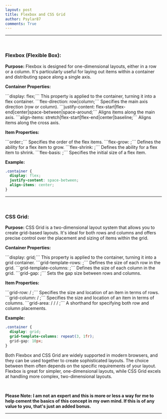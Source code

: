```yaml
---
layout: post
title: Flexbox and CSS Grid
author: Psylar87
comments: True
---
```


<hr>
<br>

<h3><strong>Flexbox (Flexible Box):</strong></h3>

<b>Purpose:</b>  Flexbox is designed for one-dimensional layouts, either in a row or a column. It's particularly useful for laying out items within a container and distributing space along a single axis. 

<p>
<b>Container Properties:</b> 
</p>
```display: flex;``` This property is applied to the container, turning it into a flex container.
```flex-direction: row|column;``` Specifies the main axis direction (row or column).
```justify-content: flex-start|flex-end|center|space-between|space-around;``` Aligns items along the main axis.
```align-items: stretch|flex-start|flex-end|center|baseline;``` Aligns items along the cross axis.

<p>
<b>Item Properties:</b>
</p>
```order:<integer>;``` Specifies the order of the flex items.
```flex-grow: <number>;``` Defines the ability for a flex item to grow.
```flex-shrink: <number>;``` Defines the ability for a flex item to shrink.
```flex-basis: <length|auto>;``` Specifies the initial size of a flex item.

<b>Example:</b>

```css
.container {
  display: flex;
  justify-content: space-between;
  align-items: center;
}
```
<hr>
<br>

<h3><strong>CSS Grid:</strong></h3>

<b>Purpose:</b> CSS Grid is a two-dimensional layout system that allows you to create grid-based layouts. It's ideal for both rows and columns and offers precise control over the placement and sizing of items within the grid.

<p>
<b>Container Properties:</b>
</p>
```display: grid;``` This property is applied to the container, turning it into a grid container.
```grid-template-rows: <track-size>;``` Defines the size of each row in the grid.
```grid-template-columns: <track-size>;``` Defines the size of each column in the grid.
```grid-gap: <row-gap> <column-gap>;``` Sets the gap size between rows and columns.

<p>
<b>Item Properties:</b>
</p>
```grid-row: <start-line> / <end-line>;``` Specifies the size and location of an item in terms of rows.
```grid-column: <start-line> / <end-line>;``` Specifies the size and location of an item in terms of columns.
```grid-area: <row-start> / <column-start> / <row-end> / <column-end>;``` A shorthand for specifying both row and column placements.

<b>Example:</b>

```css
.container {
  display: grid;
  grid-template-columns: repeat(3, 1fr);
  grid-gap: 10px;
}
```

Both Flexbox and CSS Grid are widely supported in modern browsers, and they can be used together to create sophisticated layouts. The choice between them often depends on the specific requirements of your layout. Flexbox is great for simpler, one-dimensional layouts, while CSS Grid excels at handling more complex, two-dimensional layouts.

<br>

<p>
<strong>Please Note: I am not an expert and this is more or less a way for me to help cement the basics of this concept in my own mind. If this is of any value to you, that's just an added bonus.</strong>
</p>

<hr>
